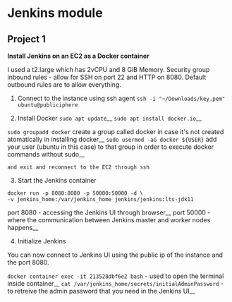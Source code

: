 # Jenkins module

## Project 1

**Install Jenkins on an EC2 as a Docker container**

I used a t2.large which has 2vCPU and 8 GiB Memory.
Security group inbound rules - allow for SSH on port 22 and HTTP on 8080. Default outbound rules are to allow everything.


1. Connect to the instance using ssh agent
`ssh -i "~/Downloads/key.pem" ubuntu@publiciphere`

2. Install Docker
`sudo apt update`__
`sudo apt install docker.io`__

`sudo groupadd docker` create a group called docker in case it's not created atomatically in installing docker__
`sudo usermod -aG docker ${USER}` add your user (ubuntu in this case) to that group in order to execute docker commands without sudo__

    and exit and reconnect to the EC2 through ssh

3. Start the Jenkins container

```
docker run -p 8080:8080 -p 50000:50000 -d \
-v jenkins_home:/var/jenkins_home jenkins/jenkins:lts-jdk11
```

port 8080 - accessing the Jenkins UI through browser__
port 50000 - where the communication between Jenkins master and worker nodes happens__

4. Initialize Jenkins

You can now connect to Jenkins UI using the public ip of the instance and the port 8080.

`docker container exec -it 213528dbf6e2 bash` - used to open the terminal inside container__
`cat /var/jenkins_home/secrets/initialAdminPassword` - to retreive the admin password that you need in the Jenkins UI__
